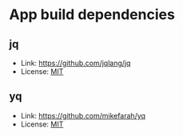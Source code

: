 # App build dependencies

## jq

* Link: <https://github.com/jqlang/jq>
* License: [MIT](./jq-COPYING)

## yq

* Link: <https://github.com/mikefarah/yq>
* License: [MIT](./yq-LICENSE)

